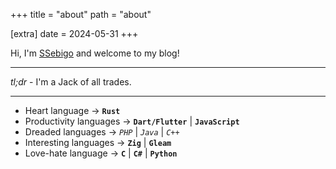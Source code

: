 +++
title = "about"
path = "about"

[extra]
date = 2024-05-31
+++

Hi, I'm [SSebigo](https://github.com/SSebigo) and welcome to my blog!

---

*tl;dr* - I'm a Jack of all trades.

---

- Heart language -> **`Rust`**
- Productivity languages -> **`Dart/Flutter`** | **`JavaScript`**
- Dreaded languages -> *`PHP`* | *`Java`* | *`C++`*
- Interesting languages -> **`Zig`** | **`Gleam`**
- Love-hate language -> **`C`** | **`C#`** | **`Python`**
